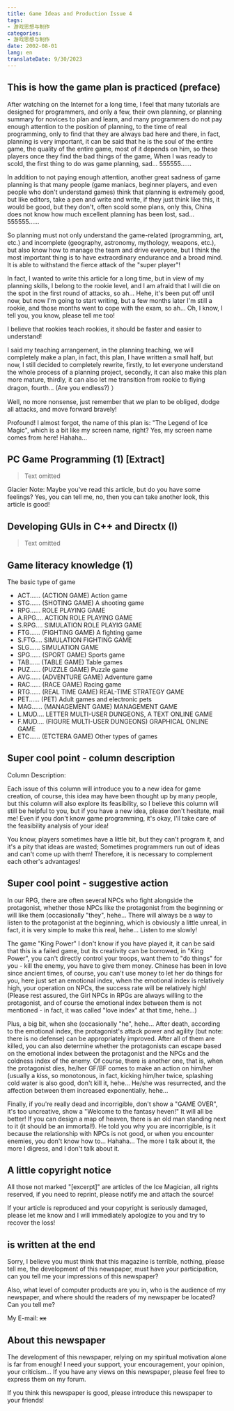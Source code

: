 ```yaml
---
title: Game Ideas and Production Issue 4
tags:
- 游戏思想与制作
categories:
- 游戏思想与制作
date: 2002-08-01
lang: en
translateDate: 9/30/2023
---
```


## This is how the game plan is practiced (preface)

After watching on the Internet for a long time, I feel that many tutorials are designed for programmers, and only a few, their own planning, or planning summary for novices to plan and learn, and many programmers do not pay enough attention to the position of planning, to the time of real programming, only to find that they are always bad here and there, in fact, planning is very important, it can be said that he is the soul of the entire game, the quality of the entire game, most of it depends on him, so these players once they find the bad things of the game, When I was ready to scold, the first thing to do was game planning, sad... 555555......

In addition to not paying enough attention, another great sadness of game planning is that many people (game maniacs, beginner players, and even people who don't understand games) think that planning is extremely good, but like editors, take a pen and write and write, if they just think like this, it would be good, but they don't, often scold some plans, only this, China does not know how much excellent planning has been lost, sad... 555555......

So planning must not only understand the game-related (programming, art, etc.) and incomplete (geography, astronomy, mythology, weapons, etc.), but also know how to manage the team and drive everyone, but I think the most important thing is to have extraordinary endurance and a broad mind. It is able to withstand the fierce attack of the "super player"!

In fact, I wanted to write this article for a long time, but in view of my planning skills, I belong to the rookie level, and I am afraid that I will die on the spot in the first round of attacks, so ah... Hehe, it's been put off until now, but now I'm going to start writing, but a few months later I'm still a rookie, and those months went to cope with the exam, so ah... Oh, I know, I tell you, you know, please tell me too!

I believe that rookies teach rookies, it should be faster and easier to understand!

I said my teaching arrangement, in the planning teaching, we will completely make a plan, in fact, this plan, I have written a small half, but now, I still decided to completely rewrite, firstly, to let everyone understand the whole process of a planning project, secondly, it can also make this plan more mature, thirdly, it can also let me transition from rookie to flying dragon, fourth... (Are you endless?) ）

Well, no more nonsense, just remember that we plan to be obliged, dodge all attacks, and move forward bravely!

Profound! I almost forgot, the name of this plan is: "The Legend of Ice Magic", which is a bit like my screen name, right? Yes, my screen name comes from here! Hahaha...

## PC Game Programming (1) [Extract]

> Text omitted

Glacier Note: Maybe you've read this article, but do you have some feelings? Yes, you can tell me, no, then you can take another look, this article is good!

## Developing GUIs in C++ and Directx (I)

> Text omitted

## Game literacy knowledge (1)

The basic type of game

- ACT...... (ACTION GAME) Action game
- STG...... (SHOTING GAME) A shooting game
- RPG...... ROLE PLAYING GAME
- A.RPG.... ACTION ROLE PLAYING GAME
- S.RPG.... SIMULATION ROLE PLAYIG GAME
- FTG...... (FIGHTING GAME) A fighting game
- S.FTG.... SIMULATION FIGHTING GAME
- SLG...... SIMULATION GAME
- SPG...... (SPORT GAME) Sports game
- TAB...... (TABLE GAME) Table games
- PUZ...... (PUZZLE GAME) Puzzle game
- AVG...... (ADVENTURE GAME) Adventure game
- RAC...... (RACE GAME) Racing game
- RTG...... (REAL TIME GAME) REAL-TIME STRATEGY GAME
- PET...... (PET) Adult games and electronic pets
- MAG...... (MANAGEMENT GAME) MANAGEMENT GAME
- L.MUD.... LETTER MULTI-USER DUNGEONS, A TEXT ONLINE GAME
- F.MUD.... (FIGURE MULTI-USER DUNGEONS) GRAPHICAL ONLINE GAME
- ETC...... (ETCTERA GAME) Other types of games

## Super cool point - column description

Column Description:

Each issue of this column will introduce you to a new idea for game creation, of course, this idea may have been thought up by many people, but this column will also explore its feasibility, so I believe this column will still be helpful to you, but if you have a new idea, please don't hesitate, mail me! Even if you don't know game programming, it's okay, I'll take care of the feasibility analysis of your idea!

You know, players sometimes have a little bit, but they can't program it, and it's a pity that ideas are wasted; Sometimes programmers run out of ideas and can't come up with them! Therefore, it is necessary to complement each other's advantages!

## Super cool point - suggestive action

In our RPG, there are often several NPCs who fight alongside the protagonist, whether those NPCs like the protagonist from the beginning or will like them (occasionally "they", hehe... There will always be a way to listen to the protagonist at the beginning, which is obviously a little unreal, in fact, it is very simple to make this real, hehe... Listen to me slowly!

The game "King Power" I don't know if you have played it, it can be said that this is a failed game, but its creativity can be borrowed, in "King Power", you can't directly control your troops, want them to "do things" for you - kill the enemy, you have to give them money. Chinese has been in love since ancient times, of course, you can't use money to let her do things for you, here just set an emotional index, when the emotional index is relatively high, your operation on NPCs, the success rate will be relatively high! (Please rest assured, the Girl NPCs in RPGs are always willing to the protagonist, and of course the emotional index between them is not mentioned - in fact, it was called "love index" at that time, hehe...)

Plus, a big bit, when she (occasionally "he", hehe... After death, according to the emotional index, the protagonist's attack power and agility (but note: there is no defense) can be appropriately improved. After all of them are killed, you can also determine whether the protagonists can escape based on the emotional index between the protagonist and the NPCs and the coldness index of the enemy. Of course, there is another one, that is, when the protagonist dies, he/her GF/BF comes to make an action on him/her (usually a kiss, so monotonous, in fact, kicking him/her twice, splashing cold water is also good, don't kill it, hehe... He/she was resurrected, and the affection between them increased exponentially, hehe...

Finally, if you're really dead and incorrigible, don't show a "GAME OVER", it's too uncreative, show a "Welcome to the fantasy heven!" It will all be better! If you can design a map of heaven, there is an old man standing next to it (it should be an immortal!). He told you why you are incorrigible, is it because the relationship with NPCs is not good, or when you encounter enemies, you don't know how to... Hahaha... The more I talk about it, the more I digress, and I don't talk about it.

## A little copyright notice

All those not marked "[excerpt]" are articles of the Ice Magician, all rights reserved, if you need to reprint, please notify me and attach the source!

If your article is reproduced and your copyright is seriously damaged, please let me know and I will immediately apologize to you and try to recover the loss!

## is written at the end
Sorry, I believe you must think that this magazine is terrible, nothing, please tell me, the development of this newspaper, must have your participation, can you tell me your impressions of this newspaper?

Also, what level of computer products are you in, who is the audience of my newspaper, and where should the readers of my newspaper be located? Can you tell me?

My E-mail: ~~xx~~

## About this newspaper

The development of this newspaper, relying on my spiritual motivation alone is far from enough! I need your support, your encouragement, your opinion, your criticism... If you have any views on this newspaper, please feel free to express them on my forum.

If you think this newspaper is good, please introduce this newspaper to your friends!

